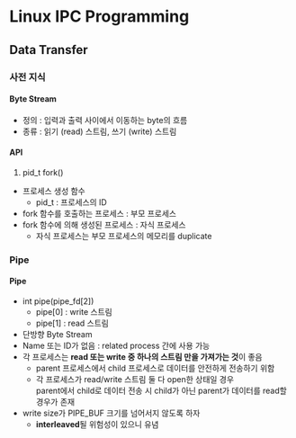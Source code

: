 # Linux IPC Programming
## Data Transfer
### 사전 지식
#### Byte Stream
- 정의 : 입력과 출력 사이에서 이동하는 byte의 흐름
- 종류 : 읽기 (read) 스트림, 쓰기 (write) 스트림

#### API
1. pid_t fork()
 - 프로세스 생성 함수
   * pid_t : 프로세스의 ID
 - fork 함수를 호출하는 프로세스 : 부모 프로세스
 - fork 함수에 의해 생성된 프로세스 : 자식 프로세스
   * 자식 프로세스는 부모 프로세스의 메모리를 duplicate
   
### Pipe
#### Pipe
- int pipe(pipe_fd[2])
  * pipe[0] : write 스트림
  * pipe[1] : read 스트림
- 단방향 Byte Stream
- Name 또는 ID가 없음 : related process 간에 사용 가능
- 각 프로세스는 **read 또는 write 중 하나의 스트림 만을 가져가는 것**이 좋음
  * parent 프로세스에서 child 프로세스로 데이터를 안전하게 전송하기 위함
  * 각 프로세스가 read/write 스트림 둘 다 open한 상태일 경우  
    parent에서 child로 데이터 전송 시 child가 아닌 parent가 데이터를 read할 경우가 존재
- write size가 PIPE_BUF 크기를 넘어서지 않도록 하자
  * **interleaved**될 위험성이 있으니 유념
 
